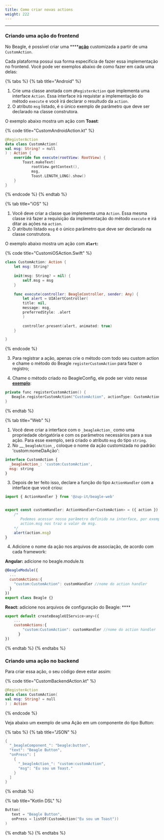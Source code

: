 ```yaml
---
title: Como criar novas actions
weight: 222
---
```


---

### Criando uma ação do frontend 

No Beagle, é possível criar uma ****[**ação**](../api/api-acoes/) customizada a partir de uma `CustomAction`.

Cada plataforma possui sua forma especificia de fazer essa implementação no frontend. Você pode ver exemplos abaixo de como fazer em cada uma delas: 

{% tabs %}
{% tab title="Android" %}
1. Crie uma classe anotada com `@RegisterAction` que implementa uma interface `Action`. Essa interface irá requistar a implementação do método `execute` e você irá declarar o resultudo da `action`.
2. O atributo `msg` listado, é o único exemplo de parâmetro que deve ser declarado na classe construtora. 

O exemplo abaixo mostra um ação com **Toast**: 

{% code title="CustomAndroidAction.kt" %}
```kotlin
@RegisterAction
data class CustomAction(
val msg: String? = null
) : Action {
    override fun execute(rootView: RootView) {
        Toast.makeText(
            rootView.getContext(),
            msg, 
            Toast.LENGTH_LONG).show()
    }
}
```
{% endcode %}
{% endtab %}

{% tab title="iOS" %}
1. Você deve criar a classe que implementa uma `Action`. Essa mesma classe irá fazer a requisição da implementação do método `execute` e irá ditar as ações na `action`. 
2. O atributo listado `msg` é o único parâmetro que deve ser declarado na classe construtora. 

O exemplo abaixo mostra um ação com **`Alert`:**

{% code title="CustomiOSAction.Swift" %}
```swift
class CustomAction: Action {
    let msg: String?
    
    init(msg: String? = nil) {
        self.msg = msg
    }
    
    func execute(controller: BeagleController, sender: Any) {   
        let alert = UIAlertController(
        title: nil, 
        message: msg, 
        preferredStyle: .alert
        )
        
        controller.present(alert, animated: true)
    }

}
```
{% endcode %}

3. Para registrar a ação, apenas crie o método com todo seu custom action e chame o  método do Beagle `registerCustomAction`  para fazer o registro; 

4. Chame o método criado no BeagleConfig, ele pode ser visto nesse [**exemplo**](../get-started/new-project/):

```kotlin
private func registerCustomAction() {
   Beagle.registerCustomAction("CustomAction", actionType: CustomAction.self)
}
```
{% endtab %}

{% tab title="Web" %}
1. Você deve criar a interface com o `_beagleAction_` como uma propriedade obrigatória e com os parâmetros necessários para a sua ação. Para esse exemplo, será criado o atributo `msg` do tipo `string`. 
2. No  __`_beagleAction_`,  coloque o nome da ação customizada no padrão:  'custom:nomeDaAção':

```javascript
interface CustomAction {
  _beagleAction_: 'custom:CustomAction',
  msg: string
}
```

3. Depois de ter feito isso, declare a função do tipo `ActionHandler` com a interface que você criou:  

```javascript
import { ActionHandler } from '@zup-it/beagle-web'


export const customHandler: ActionHandler<CustomAction> = ({ action }) => {
    /*
       Podemos acessar nosso parâmetro definido na interface, por exemplo 
       action.msg nos traz o valor de msg.
    */
    alert(action.msg)
}
```

4. Adicione o nome da ação nos arquivos de associação, de acordo com cada framework: 

**Angular:** adicione no beagle.module.ts

```javascript
@BeagleModule({
  ...
  customActions:{
    "custom:CustomAction": customHandler //nome do action handler
  }
})
export class Beagle {}
```

**React:** adicione nos arquivos de configuração do Beagle: ****

```javascript
export default createBeagleUIService<any>({
    ...
    customActions:{
        "custom:CustomAction": customHandler //nome do action handler
      }
})

```
{% endtab %}
{% endtabs %}

### Criando uma ação no backend

Para criar essa ação, o seu código deve estar assim: 

{% code title="CustomBackendAction.kt" %}
```kotlin
@RegisterAction
data class CustomAction(
val msg: String? = null
) : Action 
```
{% endcode %}

Veja abaixo um exemplo de uma Ação em um componente do tipo Button:

{% tabs %}
{% tab title="JSON" %}
```kotlin
{
  "_beagleComponent_": "beagle:button",
  "text": "Beagle Button",
  "onPress": [
    {
      "_beagleAction_": "custom:customAction",
      "msg": "Eu sou um Toast."
    }
  ]
}
```
{% endtab %}

{% tab title="Kotlin DSL" %}
```kotlin
Button(
   text = "Beagle Button",
   onPress = listOf(CustomAction("Eu sou um Toast"))
)
```
{% endtab %}
{% endtabs %}
